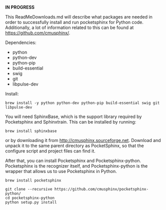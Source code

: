 **IN PROGRESS**

This ReadMeDownloads.md will describe what packages are needed in order to successfully install and run pocketsphinx for Python code. 
Additionally, a lot of information related to this can be found at https://github.com/cmusphinx/.

Dependencies:
- python
- python-dev
- python-pip
- build-essential
- swig
- git
- libpulse-dev

Install:

```brew install -y python python-dev python-pip build-essential swig git libpulse-dev```

You will need SphinxBase, which is the support library required by Pocketsphinx and Sphinxtrain. This can be installed by running:

```brew install sphinxbase```

or by downloading it from http://cmusphinx.sourceforge.net. Download and unpack it to the same parent directory as PocketSphinx, so that the configure script and project files can find it.

After that, you can install Pocketsphinx and Pocketsphinx-python. Pocketsphinx is the recognizer itself, and Pocketsphinx-python is the wrapper that allows us to use Pocketsphinx in Python.

```brew install pocketsphinx```

```
git clone --recursive https://github.com/cmusphinx/pocketsphinx-python/
cd pocketsphinx-python
python setup.py install
```

